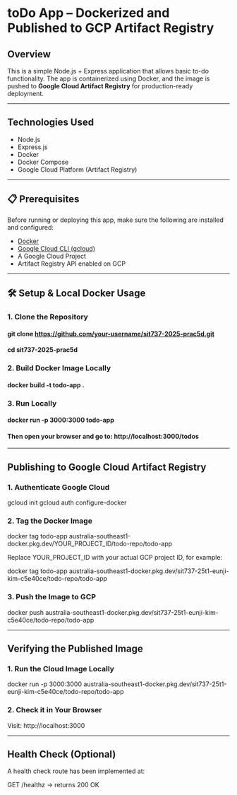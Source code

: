 



# toDo App – Dockerized and Published to GCP Artifact Registry

##   Overview  ##

This is a simple Node.js + Express application that allows basic to-do functionality. The app is containerized using Docker, and the image is pushed to **Google Cloud Artifact Registry** for production-ready deployment.

---

##   Technologies Used ##

- Node.js
- Express.js
- Docker
- Docker Compose
- Google Cloud Platform (Artifact Registry)

---

 ## 📋 Prerequisites  ##

Before running or deploying this app, make sure the following are installed and configured:

- [Docker](https://www.docker.com/products/docker-desktop)
- [Google Cloud CLI (gcloud)](https://cloud.google.com/sdk/docs/install)
- A Google Cloud Project
- Artifact Registry API enabled on GCP

---

 ## 🛠️ Setup & Local Docker Usage ##

### 1. Clone the Repository

 #### git clone https://github.com/your-username/sit737-2025-prac5d.git
#### cd sit737-2025-prac5d

### 2. Build Docker Image Locally

#### docker build -t todo-app .

### 3. Run Locally

#### docker run -p 3000:3000 todo-app

#### Then open your browser and go to: http://localhost:3000/todos

---

##  Publishing to Google Cloud Artifact Registry

### 1. Authenticate Google Cloud

gcloud init
gcloud auth configure-docker

### 2. Tag the Docker Image

docker tag todo-app australia-southeast1-docker.pkg.dev/YOUR_PROJECT_ID/todo-repo/todo-app

Replace YOUR_PROJECT_ID with your actual GCP project ID, for example:

docker tag todo-app australia-southeast1-docker.pkg.dev/sit737-25t1-eunji-kim-c5e40ce/todo-repo/todo-app

### 3. Push the Image to GCP

docker push australia-southeast1-docker.pkg.dev/sit737-25t1-eunji-kim-c5e40ce/todo-repo/todo-app



---

##  Verifying the Published Image

### 1. Run the Cloud Image Locally

docker run -p 3000:3000 australia-southeast1-docker.pkg.dev/sit737-25t1-eunji-kim-c5e40ce/todo-repo/todo-app

### 2. Check it in Your Browser

Visit: http://localhost:3000

---

##  Health Check (Optional)

A health check route has been implemented at:

GET /healthz → returns 200 OK



